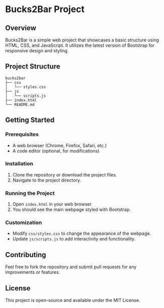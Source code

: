 # Bucks2Bar Project

## Overview
Bucks2Bar is a simple web project that showcases a basic structure using HTML, CSS, and JavaScript. It utilizes the latest version of Bootstrap for responsive design and styling.

## Project Structure
```
bucks2bar
├── css
│   └── styles.css
├── js
│   └── scripts.js
├── index.html
└── README.md
```

## Getting Started

### Prerequisites
- A web browser (Chrome, Firefox, Safari, etc.)
- A code editor (optional, for modifications)

### Installation
1. Clone the repository or download the project files.
2. Navigate to the project directory.

### Running the Project
1. Open `index.html` in your web browser.
2. You should see the main webpage styled with Bootstrap.

### Customization
- Modify `css/styles.css` to change the appearance of the webpage.
- Update `js/scripts.js` to add interactivity and functionality.

## Contributing
Feel free to fork the repository and submit pull requests for any improvements or features.

## License
This project is open-source and available under the MIT License.